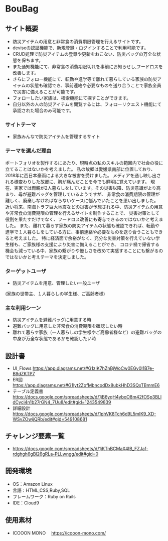 # BouBag

## サイト概要

- 防災アイテムの用意と非常食の消費期限管理を行えるサイトです。
- deviseの認証機能で、新規登録・ログインすることで利用可能です。
- CRUD処理で防災アイテムの登録や更新をおこない、防災バッグの万全な状態を保ちます。
- また通知機能にて、非常食の消費期限切れを事前にお知らせし,フードロスを改善します。
- さらにフォロー機能にて、転勤や進学等で離れて暮らしている家族の防災アイテムの状態も確認でき、事前連絡や必要なものを送り合うことで家族全員で災害に備えることが可能です。
- フォローしたい家族は、検索機能にて探すことができます。
- 自分以外の人の防災アイテムを閲覧するには、フォローリクエスト機能にて承認された場合のみ可能です。


### サイトテーマ

- 家族みんなで防災アイテムを管理するサイト

### テーマを選んだ理由

ポートフォリオを製作するにあたり、現時点の私のスキルの範囲内で社会の役に立てることはないかを考えました。
私の故郷は愛媛県南部に位置しており、2018年に西日本豪雨による大きな被害を受けました。
メディアを通し映し出される様変わりした故郷に、胸が痛んだことを今でも鮮明に覚えています。
現在、実家では両親が2人暮らしをしています。その災害以降、防災意識がより高まり、母が避難バッグを管理しているようですが、
非常食の消費期限の管理が難しく、廃棄しなければならないケースに悩んでいたことを思い出しました。
近い将来、南海トラフ巨大地震などの災害が予想される中、防災アイテムの用意や非常食の消費期限の管理を行えるサイトを制作することで、
災害対策として役割を果たすだけでなく、フードロス改善にも寄与できるのではないかと考えました。
また、離れて暮らす家族の防災アイテムの状態も確認できれば、転勤や進学で１人暮らしをしている方に、事前連絡や必要なものを送り合うこともできると考えました。
特に経済面で余裕がなく、充分な災害対策を行えていない学生様も、ご家族様の支援により災害に備えることができ、
コロナ禍で帰省する機会も減っている中、家族の繋がりや優しさを改めて実感することにも繋がるのではないかと考えテーマを決定しました。

### ターゲットユーザ

- 防災アイテムを用意、管理したい一般ユーザ

(家族の世帯主、１人暮らしの学生様、ご高齢者様)

### 主な利用シーン

- 防災アイテムを避難バッグに用意する時
- 避難バッグに用意した非常食の消費期限を確認したい時
- 離れて暮らす家族（一人暮らしの学生様やご高齢者様など）の避難バッグの中身が万全な状態であるかを確認したい時

## 設計書

- UI_Flows https://app.diagrams.net/#G1zIK7hZnBjWoCw0EGv0l1B7e-B9dZKTP7
- ER図　https://app.diagrams.net/#G1lyt2ZofMbncodDx8ubkHhD3SQxTBmmE6
- テーブル定義書　https://docs.google.com/spreadsheets/d/1jB6yqH4yboO8m42fOSp3BLldCyci4n1b27rGN4_7Uu8/edit#gid=1243549839
- 詳細設計　https://docs.google.com/spreadsheets/d/1phVK8Tch6d9L5mIK9_XD-WSvZOwijQRb/edit#gid=549108681

## チャレンジ要素一覧

- https://docs.google.com/spreadsheets/d/1jKTnBCMaX4IB_FZJaf-rdghgh6gBl26gRLa-PLLwngg/edit#gid=0

## 開発環境

- OS：Amazon Linux
- 言語：HTML,CSS,Ruby,SQL
- フレームワーク：Ruby on Rails
- IDE：Cloud9

## 使用素材

- ICOOON MONO 　https://icooon-mono.com/
